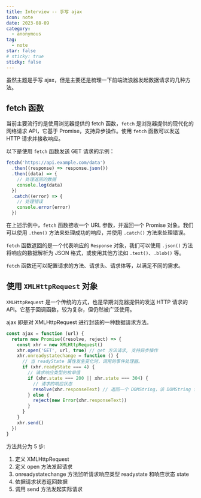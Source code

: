```yaml
---
title: Interview -- 手写 ajax
icon: note
date: 2023-08-09
category:
  - anonymous
tag:
  - note
star: false
# sticky: true
sticky: false
---
```


虽然主题是手写 ajax，但是主要还是梳理一下前端流浪器发起数据请求的几种方法。

## fetch 函数

当前主要流行的是使用浏览器提供的 fetch 函数，`fetch` 是浏览器提供的现代化的网络请求 API，它基于 Promise，支持异步操作。使用 `fetch` 函数可以发送 HTTP 请求并接收响应。

以下是使用 `fetch` 函数发送 GET 请求的示例：

```javascript
fetch('https://api.example.com/data')
  .then((response) => response.json())
  .then((data) => {
    // 处理返回的数据
    console.log(data)
  })
  .catch((error) => {
    // 处理错误
    console.error(error)
  })
```

在上述示例中，`fetch` 函数接收一个 URL 参数，并返回一个 Promise 对象。我们可以使用 `.then()` 方法来处理成功的响应，并使用 `.catch()` 方法来处理错误。

`fetch` 函数返回的是一个代表响应的 `Response` 对象，我们可以使用 `.json()` 方法将响应的数据解析为 JSON 格式，或使用其他方法如 `.text()`、`.blob()` 等。

`fetch` 函数还可以配置请求的方法、请求头、请求体等，以满足不同的需求。

## 使用 `XMLHttpRequest` 对象

`XMLHttpRequest` 是一个传统的方式，也是早期浏览器提供的发送 HTTP 请求的 API。它基于回调函数，较为复杂，但仍然被广泛使用。

ajax 即是对 XMLHttpRequest 进行封装的一种数据请求方法。

```js
const ajax = function (url) {
  return new Promise((resolve, reject) => {
    const xhr = new XMLHttpRequest()
    xhr.open('GET', url, true) // get 方法请求, 支持异步操作
    xhr.onreadystatechange = function () {
      // 当 readyState 属性发生变化时，调用的事件处理器。
      if (xhr.readyState === 4) {
        // 请求响应类型的枚举值
        if (xhr.state === 200 || xhr.state === 304) {
          // 请求的响应状态
          resolve(xhr.responseText) // 返回一个 DOMString，该 DOMString 包含对请求的响应，如果请求未成功或尚未发送，则返回 null。
        } else {
          reject(new Error(xhr.responseText))
        }
      }
    }
    xhr.send()
  })
}
```

方法共分为 5 步:

1. 定义 XMLHttpRequest
2. 定义 open 方法发起请求
3. onreadystatechange 方法监听请求响应类型 readystate 和响应状态 state
4. 依据请求状态返回数据
5. 调用 send 方法发起实际请求
